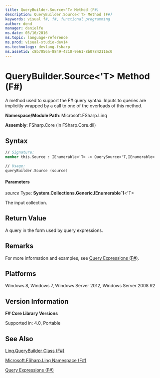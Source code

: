 ```yaml
---
title: QueryBuilder.Source<'T> Method (F#)
description: QueryBuilder.Source<'T> Method (F#)
keywords: visual f#, f#, functional programming
author: dend
manager: danielfe
ms.date: 05/16/2016
ms.topic: language-reference
ms.prod: visual-studio-dev14
ms.technology: devlang-fsharp
ms.assetid: c8b7056a-8849-4210-9e61-8b07842116c0
---
```


# QueryBuilder.Source<'T> Method (F#)

A method used to support the F# query syntax. Inputs to queries are implicitly wrapped by a call to one of the overloads of this method.

**Namespace/Module Path**: Microsoft.FSharp.Linq

**Assembly**: FSharp.Core (in FSharp.Core.dll)


## Syntax

```fsharp
// Signature:
member this.Source : IEnumerable<'T> -> QuerySource<'T,IEnumerable>

// Usage:
queryBuilder.Source (source)
```

#### Parameters
*source*
Type: **System.Collections.Generic.IEnumerable&#96;1**&lt;'T&gt;


The input collection.

## Return Value
A query in the form used by query expressions.


## Remarks
For more information and examples, see [Query Expressions (F#)](https://msdn.microsoft.com/library/ff72235c-3ad8-4215-8679-2754484823db).


## Platforms
Windows 8, Windows 7, Windows Server 2012, Windows Server 2008 R2


## Version Information
**F# Core Library Versions**

Supported in: 4.0, Portable

## See Also
[Linq.QueryBuilder Class &#40;F&#35;&#41;](Linq.QueryBuilder-Class-%5BFSharp%5D.md)

[Microsoft.FSharp.Linq Namespace &#40;F&#35;&#41;](Microsoft.FSharp.Linq-Namespace-%5BFSharp%5D.md)

[Query Expressions (F#)](https://msdn.microsoft.com/library/ff72235c-3ad8-4215-8679-2754484823db)
